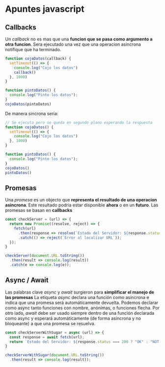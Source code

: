 # Apuntes javascript

## Callbacks
Un *callback* no es mas que una **funcion que se pasa como argumento a otra funcion**. Sera ejecutado una vez que una operacion asincrona notifique que ha terminado.
```js
function cojoDatos(callback) {
  setTimeout(() => {
    console.log("Cojo los datos")
    callback()
  }, 1000)
}

function pintoDatos() {
  console.log("Pinto los datos");
}
cojoDatos(pintoDatos)
```
De manera sincrona seria:
```js
// Se ejecuta pero se queda en segundo plano esperando la respuesta
function cojoDatos() {
  setTimeout(() => {
    console.log("Cojo los datos")
  }, 1000)
}

function pintoDatos() {
  console.log("Pinto los datos");
}
cojoDatos()
pintoDatos()
```

## Promesas
Una *promesa* es un objecto que **representa el resultado de una operacion asincrona**. Este resultado podria estar disponible **ahora** o en un **futuro**. Las promesas se basan en **callbacks**
```js
const checkServer = (url) => {
  return new Promise((resolve, reject) => { 
    fetch(url)
      .then(response => resolve(`Estado del Servidor: ${response.status === 200 ? "OK" : "NOT OK"}`))
      .catch(() => reject(`Error al localizar URL`));
  });
}

checkServer(document.URL.toString())
  .then(result => console.log(result))
  .catch(e => console.log(e));
```

## Async / Await
Las palabras clave *async* y *await* surgieron para **simplificar el manejo de las promesas**
La etiqueta *async* declara una función como asíncrona e indica que una promesa será automáticamente devuelta. Podemos declarar como async tanto funciones con nombre, anónimas, o funciones flecha. Por otro lado, *await* debe ser usado siempre dentro de una función declarada como async y esperará automáticamente (de forma asíncrona y no bloqueante) a que una promesa se resuelva.
```js
const checkServerWithSugar = async (url) => {
  const response = await fetch(url);
  return `Estado del Servidor: ${response.status === 200 ? "OK" : "NOT OK"}`;
}

checkServerWithSugar(document.URL.toString())
  .then(result => console.log(result));
```
